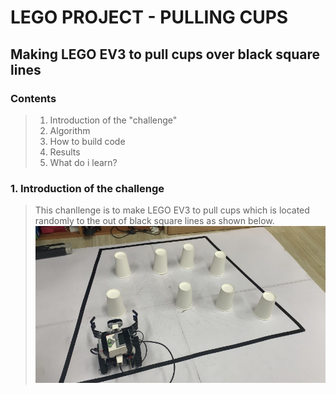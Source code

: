 
LEGO PROJECT - PULLING CUPS
===
Making LEGO EV3 to pull cups over black square lines
---
### Contents
>1. Introduction of the "challenge"
>2. Algorithm
>3. How to build code
>4. Results
>5. What do i learn?
### 1. Introduction of the challenge
> This chanllenge is to make LEGO EV3 to pull cups which is located randomly to the out of black square lines as shown below.
![IMG_0577.jpg](https://github.com/im-sohyeon/Projects_Yonsei/blob/master/Pulling%20cups/image/IMG_0577.jpg)
